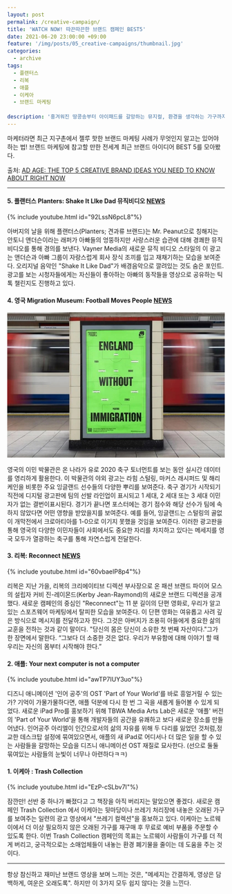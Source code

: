 ```yaml
---
layout: post
permalink: /creative-campaign/
title: 'WATCH NOW! 따끈따끈한 브랜드 캠페인 BEST5'
date: 2021-06-20 23:00:00 +09:00
feature: '/img/posts/05_creative-campaigns/thumbnail.jpg'
categories:
  - archive
tags:
  - 플랜터스
  - 리복
  - 애플
  - 이케아
  - 브랜드 마케팅

description: '흥겨워진 땅콩송부터 아이패드를 갈망하는 뮤지컬, 환경을 생각하는 가구까지'
---
```

마케터라면 최근 지구촌에서 젤루 핫한 브랜드 마케팅 사례가 무엇인지 알고는 있어야 하는 법! 브랜드 마케팅에 참고할 만한 전세계 최근 브랜드 아이디어 BEST 5를 모아봤다.

출처: [AD AGE: THE TOP 5 CREATIVE BRAND IDEAS YOU NEED TO KNOW ABOUT RIGHT NOW](https://adage.com/article/special-report-creativity-top-5/watch-top-5-creative-brand-ideas-you-need-know-about-right-now/2344576)

___

#### 5. 플랜터스 Planters: Shake It LIke Dad 뮤직비디오 [NEWS](https://www.adweek.com/social-marketing/mr-peanut-anthony-anderson-shake-it-like-dad-for-fathers-day/)

{% include youtube.html id="92LssN6pcL8"%}

아버지의 날을 위해 플랜터스(Planters; 견과류 브랜드)는 Mr. Peanut으로 칭해지는 안토니 앤더슨이라는 래퍼가 아빠들의 엉뚱하지만 사랑스러운 습관에 대해 경쾌한 뮤직비디오를 통해 경의를 보낸다. Vayner Media의 새로운 뮤직 비디오 스타일의 이 광고는 앤더슨과 아빠 그룹이 자랑스럽게 회사 장식 조끼를 입고 재채기하는 모습을 보여준다. 오리지널 음악인 "Shake It Like Dad"가 배경음악으로 깔려있는 것도 숨은 포인트. 광고를 보는 시청자들에게는 자신들이 좋아하는 아빠의 동작들을 영상으로 공유하는 틱톡 챌린지도 진행하고 있다.


#### 4. 영국 Migration Museum: Football Moves People [NEWS](https://www.campaignlive.co.uk/article/migration-museum-football-moves-people-wonderhood-studios/1719660)

![지하철광고](/img/posts/05_creative-campaigns/01.jpg)

영국의 이민 박물관은 온 나라가 유로 2020 축구 토너먼트를 보는 동안 실시간 데이터를 영리하게 활용한다. 이 박물관의 야외 광고는 라힘 스털링, 마커스 래시퍼드 및 해리 케인을 비롯한 주요 잉글랜드 선수들의 다양한 뿌리를 보여준다. 축구 경기가 시작되기 직전에 디지털 광고판에 팀의 선발 라인업이 표시되고 1 세대, 2 세대 또는 3 세대 이민자가 없는 결번이 ​​표시된다. 경기가 끝나면 포스터에는 경기 점수와 해당 선수가 팀에 속하지 않았다면 어떤 영향을 받았을지를 보여준다. 예를 들어, 잉글랜드는 스털링의 골없이 개막전에서 크로아티아를 1-0으로 이기지 못했을 것임을 보여준다. 이러한 광고판을 통해 영국의 다양한 이민자들이 사회에서도 중요한 자리를 차지하고 있다는 메세지를 영국 모두가 열광하는 축구를 통해 자연스럽게 전달한다.


#### 3. 리복: Reconnect [NEWS](https://www.complex.com/style/reebok-new-direction-kerby-jean-raymond)

{% include youtube.html id="60vbaeIP8p4"%}

리복은 지난 가을, 리복의 크리에이티브 디렉션 부사장으로 온 패션 브랜드 파이어 모스의 설립자 커비 진-레이몬드(Kerby Jean-Raymond)의 새로운 브랜드 디렉션을 공개했다. 새로운 캠페인의 중심인 "Reconnect"는 11 분 길이의 단편 영화로, 우리가 알고 있는 스포츠웨어 마케팅에서 탈피한 모습을 보여준다. 이 단편 영화는 여유롭고 사려 깊은 방식으로 메시지를 전달하고자 한다. 그것은 아버지가 조용히 아들에게 중요한 삶의 교훈을 전하는 것과 같이 말이다. "당신의 몸은 당신이 소유한 첫 번째 자산이다."그가 한 장면에서 말한다. “그보다 더 소중한 것은 없다. 우리가 부유함에 대해 이야기 할 때 우리는 자신의 몸부터 시작해야 한다.”

#### 2. 애플: Your next computer is not a computer

{% include youtube.html id="awTP7IUY3uo"%}

디즈니 애니메이션 '인어 공주'의 OST 'Part of Your World'를 바로 흥얼거릴 수 있는가? 기억이 가물가물하다면, 애플 덕분에 다시 한 번 그 곡을 새롭게 들어볼 수 있게 되었다. 새로운 iPad Pro를 홍보하기 위해 TBWA Media Arts Lab은 새로운 '애플' 버전의 'Part of Your World'을 통해 개발자들의 공간을 유쾌하고 보다 새로운 장소를 만들어냈다. 인어공주 아리엘이 인간으로서의 삶의 자유를 위해 두 다리를 잃었던 것처럼,정교한 데스크탑 설정에 묶여있으면서, 애플의 새 iPad로 어디서나 더 많은 일을 할 수 있는 사람들을 갈망하는 모습을 디즈니 애니메이션 OST 재질로 묘사한다. (선으로 둘둘 묶여있는 사람들의 눈빛이 너무나 아련하다ㅋㅋ)


#### 1. 이케아 : Trash Collection

{% include youtube.html id="EzP-cSLbv7I"%}

잠깐만! 선반 중 하나가 빠졌다고 그 책장을 아직 버리지는 말았으면 좋겠다. 새로운 캠페인 Trash Collection 에서 이케아는 뒷마당이나 쓰레기 처리장에 내놓은 오래된 가구를 보여주는 일련의 광고 영상에서 "쓰레기 컬렉션"을 홍보하고 있다. 이케아는 노르웨이에서 더 이상 필요하지 않은 오래된 가구를 재구매 후 무료로 예비 부품을 주문할 수 있도록 한다. 이번 Trash Collection 캠페인의 목표는 노르웨이 사람들이 가구를 더 적게 버리고, 궁극적으로는 소매업체들이 내놓는 환경 폐기물을 줄이는 데 도움을 주는 것이다.

___

항상 참신하고 재미난 브랜드 영상을 보며 느끼는 것은, "메세지는 간결하게, 영상은 담백하게, 여운은 오래도록". 하지만 이 3가지 모두 쉽지 않다는 것을 느낀다.
